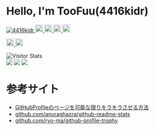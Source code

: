 # Hello, I'm TooFuu(4416kidr)

<p align="left">
  <a href="https://github.com/4416kidr/4416kidr/">
    <img src="https://komarev.com/ghpvc/?username=4416kidr" alt="4416kidr" />
  </a>
  <a href="http://twitter.com/beta61803572">
    <img height="20" src="https://img.shields.io/twitter/follow/beta61803572?label=Twitter&logo=twitter&style=flat" />
  </a>
  <a href="https://github.com/4416kidr">
    <img height="20" src="https://img.shields.io/github/followers/4416kidr?label=follow&logo=github&style=flat" />
  </a>
  <a href="http://qiita.com/TooFuu">
    <img height="20" src="https://qiita-badge.apiapi.app/s/TooFuu/posts.svg" />
  </a>
  <//qiita.com/TooFuu">
    <img height="20" src="https://qiita-badge.apiapi.app/s/TooFuu/contributions.svg" />
  </a>
</p>

<p align="left"> 
  <a href="https://gitstar-ranking.com/4416kidr">
    <img height="20" src="https://img.shields.io/endpoint?label=star ranking&url=https%3A%2F%2Fgitstar-ranking.com%2Fusers%2F4416kidr%2Fshields" />
  </a>
  <a href="https://user-badge.committers.top/japan/4416kidr">
    <img height="20" src="https://user-badge.committers.top/japan/4416kidr.svg" />
  </a>
</p>

<div align="left">
  <img alt="Visitor Stats" src="https://widgetbite.com/stats/4416kidr"/>  
</div>

<!-- GitHub Stats Card -->
<picture>
  <source
    srcset="https://github-readme-stats-ashy-six-28.vercel.app/api?username=4416kidr&include_all_commits=true&show=reviews,discussions_started,discussions_answered,prs_merged,prs_merged_percentage&number_format=long&rank_icon=default&show_icons=true&theme=aura"
    media="(prefers-color-scheme: dark)"
  />
  <source
    srcset="https://github-readme-stats-ashy-six-28.vercel.app/api?username=4416kidr&include_all_commits=true&show=reviews,discussions_started,discussions_answered,prs_merged,prs_merged_percentage&number_format=long&rank_icon=default&show_icons=true&theme=vue"
    media="(prefers-color-scheme: light), (prefers-color-scheme: no-preference)"
  />
  <img src="https://github-readme-stats-ashy-six-28.vercel.app/api?username=4416kidr&include_all_commits=true&show=reviews,discussions_started,discussions_answered,prs_merged,prs_merged_percentage&number_format=long&rank_icon=default&show_icons=true" />
</picture>

<!-- Top Languages Card -->
<picture>
  <source
    srcset="https://github-readme-stats-ashy-six-28.vercel.app/api/top-langs?username=4416kidr&exclude_repo=SampleToYusya,Giri-2Yusya,GakusaiGame,skydiving&hide=ejs,twig&size_weight=0.75&count_weight=0.25&langs_count=20&layout=normal&theme=aura"
    media="(prefers-color-scheme: dark)"
  />
  <source
    srcset="https://github-readme-stats-ashy-six-28.vercel.app/api/top-langs?username=4416kidr&exclude_repo=SampleToYusya,Giri-2Yusya,GakusaiGame,skydiving&hide=ejs,twig&size_weight=0.75&count_weight=0.25&langs_count=20&layout=normal&theme=vue"
    media="(prefers-color-scheme: light), (prefers-color-scheme: no-preference)"
  />
  <img src="https://github-readme-stats-ashy-six-28.vercel.app/api/top-langs?username=4416kidr&exclude_repo=SampleToYusya,Giri-2Yusya,GakusaiGame,skydiving&hide=ejs,twig&size_weight=0.75&count_weight=0.25&langs_count=20&layout=normal" />
</picture>

<!-- GitHub Profile Trophy -->
<picture>
  <source
    srcset="https://github-profile-trophy.vercel.app/?username=4416kidr&theme=dracula"
    media="(prefers-color-scheme: dark)"
  />
  <source
    srcset="https://github-profile-trophy.vercel.app/?username=4416kidr&theme=oldie"
    media="(prefers-color-scheme: light), (prefers-color-scheme: no-preference)"
  />
  <img src="https://github-profile-trophy.vercel.app/?username=4416kidr" />
</picture>

# 参考サイト
- [GitHubProfileのページを可能な限りキラキラさせる方法](https://zenn.dev/yutakatay/articles/kirakira-github-profile)
- [github.com/anuraghazra/github-readme-stats](https://github.com/anuraghazra/github-readme-stats)
- [github.com/ryo-ma/github-profile-trophy](https://github.com/ryo-ma/github-profile-trophy)
